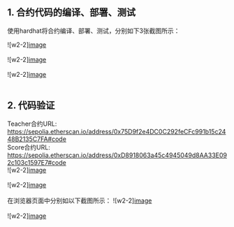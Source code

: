 ## 1. 合约代码的编译、部署、测试<br>

使用hardhat将合约编译、部署、测试，分别如下3张截图所示：<br>

![w2-2][image](IMG_Compile.png)<br><br>
![w2-2][image](IMG_Deploy_Sepolia.png)<br><br>
![w2-2][image](IMG_Test.png)<br><br>

## 2. 代码验证<br>

Teacher合约URL: https://sepolia.etherscan.io/address/0x75D9f2e4DC0C292feCFc991b15c2448B2135C7FA#code<br>
Score合约URL: https://sepolia.etherscan.io/address/0xD8918063a45c4945049d8AA33E092c103c1597E7#code<br>
![w2-2][image](IMG_Verification_TeacherContract.png)<br><br>
![w2-2][image](IMG_Verification_ScoreContract.png)<br><br>
在浏览器页面中分别如以下截图所示：
![w2-2][image](IMG_Verification_TeacherContract_Browser.png)<br><br>
![w2-2][image](IMG_Verification_ScoreContract_Browser.png)<br><br>
